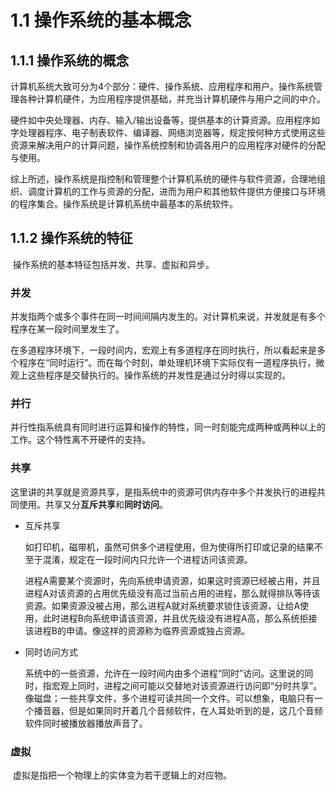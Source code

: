 # 1.1 操作系统的基本概念

## 1.1.1 操作系统的概念

​	计算机系统大致可分为4个部分：硬件、操作系统、应用程序和用户。操作系统管理各种计算机硬件，为应用程序提供基础，并充当计算机硬件与用户之间的中介。

​	硬件如中央处理器、内存、输入/输出设备等，提供基本的计算资源。应用程序如字处理器程序、电子制表软件、编译器、网络浏览器等，规定按何种方式使用这些资源来解决用户的计算问题，操作系统控制和协调各用户的应用程序对硬件的分配与使用。

​	综上所述，操作系统是指控制和管理整个计算机系统的硬件与软件资源，合理地组织、调度计算机的工作与资源的分配，进而为用户和其他软件提供方便接口与环境的程序集合。操作系统是计算机系统中最基本的系统软件。

## 1.1.2 操作系统的特征

​	操作系统的基本特征包括并发、共享、虚拟和异步。

### 并发

​	并发指两个或多个事件在同一时间间隔内发生的。对计算机来说，并发就是有多个程序在某一段时间里发生了。

​	在多道程序环境下，一段时间内，宏观上有多道程序在同时执行，所以看起来是多个程序在“同时运行”。而在每个时刻，单处理机环境下实际仅有一道程序执行，微观上这些程序是交替执行的。操作系统的并发性是通过分时得以实现的。

### 并行

​	并行性指系统具有同时进行运算和操作的特性，同一时刻能完成两种或两种以上的工作。这个特性离不开硬件的支持。

### 共享 

​	这里讲的共享就是资源共享，是指系统中的资源可供内存中多个并发执行的进程共同使用。共享又分**互斥共享**和**同时访问**。

* 互斥共享

  如打印机，磁带机，虽然可供多个进程使用，但为使得所打印或记录的结果不至于混淆，规定在一段时间内只允许一个进程访问该资源。

  进程A需要某个资源时，先向系统申请资源，如果这时资源已经被占用，并且进程A对该资源的占用优先级没有高过当前占用的进程，那么就得排队等待该资源。如果资源没被占用，那么进程A就对系统要求锁住该资源，让给A使用，此时进程B向系统申请该资源，并且优先级没有进程A高，那么系统拒接该进程B的申请。像这样的资源称为临界资源或独占资源。

* 同时访问方式

  系统中的一些资源，允许在一段时间内由多个进程“同时”访问。这里说的同时，指宏观上同时，进程之间可能以交替地对该资源进行访问即“分时共享”。像磁盘；一些共享文件，多个进程可读共同一个文件。可以想象，电脑只有一个播音器，但是如果同时开着几个音频软件，在人耳处听到的是，这几个音频软件同时被播放器播放声音了。

### 虚拟

​	虚拟是指把一个物理上的实体变为若干逻辑上的对应物。